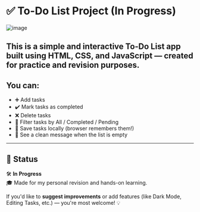 # ✅ To-Do List Project (In Progress)
![image](https://github.com/user-attachments/assets/604f6c57-3846-4a3c-901a-b3a9ea41d7ba)

This is a **simple and interactive To-Do List app** built using **HTML**, **CSS**, and **JavaScript** — created for **practice and revision** purposes.
---

## You can:
- ➕ Add tasks
- ✔️ Mark tasks as completed
- ❌ Delete tasks
- 🔁 Filter tasks by All / Completed / Pending
- 💾 Save tasks locally (browser remembers them!)
- 🎉 See a clean message when the list is empty
---

## 📌 Status

🛠 **In Progress**  
🎓 Made for my personal revision and hands-on learning.

If you'd like to **suggest improvements** or add features (like Dark Mode, Editing Tasks, etc.) — you're most welcome! 💡
